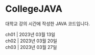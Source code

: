 # CollegeJAVA
대학교 강의 시간에 작성한 JAVA 코드입니다.


ch01 | 2023년 03월 13일<br>
ch02 | 2023년 03월 20일<br>
ch03 | 2023년 03월 27일<br>
